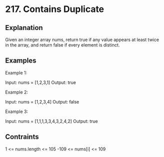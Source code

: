 # 217. Contains Duplicate

## Explanation

Given an integer array nums, return true if any value appears at least twice in the array, and return false if every element is distinct.

## Examples

Example 1:

Input: nums = [1,2,3,1]
Output: true

Example 2:

Input: nums = [1,2,3,4]
Output: false

Example 3:

Input: nums = [1,1,1,3,3,4,3,2,4,2]
Output: true

## Contraints

1 <= nums.length <= 105
-109 <= nums[i] <= 109
